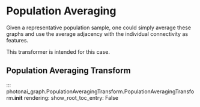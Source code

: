 # Population Averaging
Given a representative population sample, one could simply average these
graphs and use the average adjacency with the individual connectivity as features.

This transformer is intended for this case.

## Population Averaging Transform
::: photonai_graph.PopulationAveragingTransform.PopulationAveragingTransform.__init__
    rendering:
        show_root_toc_entry: False